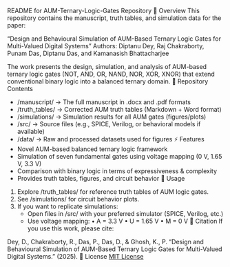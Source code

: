 README for AUM-Ternary-Logic-Gates Repository
📖 Overview
This repository contains the manuscript, truth tables, and simulation data for the paper:

“Design and Behavioural Simulation of AUM-Based Ternary Logic Gates for Multi-Valued Digital Systems”
Authors: Diptanu Dey, Raj Chakraborty, Punam Das, Diptanu Das, and Kamanasish Bhattacharjee

The work presents the design, simulation, and analysis of AUM-based ternary logic gates (NOT, AND, OR, NAND, NOR, XOR, XNOR) that extend conventional binary logic into a balanced ternary domain.
📂 Repository Contents
- /manuscript/ → The full manuscript in .docx and .pdf formats
- /truth_tables/ → Corrected AUM truth tables (Markdown + Word format)
- /simulations/ → Simulation results for all AUM gates (figures/plots)
- /src/ → Source files (e.g., SPICE, Verilog, or behavioral models if available)
- /data/ → Raw and processed datasets used for figures
⚡ Features
- Novel AUM-based balanced ternary logic framework
- Simulation of seven fundamental gates using voltage mapping (0 V, 1.65 V, 3.3 V)
- Comparison with binary logic in terms of expressiveness & complexity
- Provides truth tables, figures, and circuit behavior
🚀 Usage
1. Explore /truth_tables/ for reference truth tables of AUM logic gates.
2. See /simulations/ for circuit behavior plots.
3. If you want to replicate simulations:
   - Open files in /src/ with your preferred simulator (SPICE, Verilog, etc.)
   - Use voltage mapping:
     • A = 3.3 V
     • U = 1.65 V
     • M = 0 V
📑 Citation
If you use this work, please cite:

Dey, D., Chakraborty, R., Das, P., Das, D., & Ghosh, K., P.
“Design and Behavioural Simulation of AUM-Based Ternary Logic Gates for Multi-Valued Digital Systems.” (2025).
📜 License
[MIT License](LICENSE)
